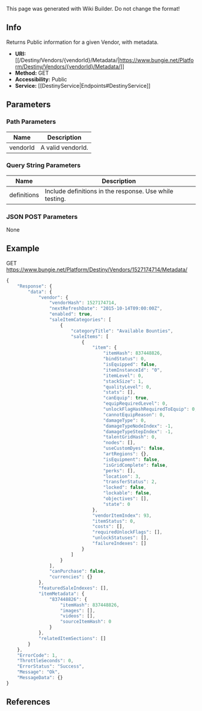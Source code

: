 <span class="wiki-builder">This page was generated with Wiki Builder. Do not change the format!</span>

## Info
Returns Public information for a given Vendor, with metadata.
* **URI:** [[/Destiny/Vendors/{vendorId}/Metadata/|https://www.bungie.net/Platform/Destiny/Vendors/{vendorId}/Metadata/]]
* **Method:** GET
* **Accessibility:** Public
* **Service:** [[DestinyService|Endpoints#DestinyService]]

## Parameters
### Path Parameters
Name | Description
---- | -----------
vendorId | A valid vendorId.

### Query String Parameters
Name | Description
---- | -----------
definitions | Include definitions in the response. Use while testing.

### JSON POST Parameters
None

## Example
GET https://www.bungie.net/Platform/Destiny/Vendors/1527174714/Metadata/
```javascript
{
    "Response": {
        "data": {
            "vendor": {
                "vendorHash": 1527174714,
                "nextRefreshDate": "2015-10-14T09:00:00Z",
                "enabled": true,
                "saleItemCategories": [
                    {
                        "categoryTitle": "Available Bounties",
                        "saleItems": [
                            {
                                "item": {
                                    "itemHash": 837448826,
                                    "bindStatus": 0,
                                    "isEquipped": false,
                                    "itemInstanceId": "0",
                                    "itemLevel": 0,
                                    "stackSize": 1,
                                    "qualityLevel": 0,
                                    "stats": [],
                                    "canEquip": true,
                                    "equipRequiredLevel": 0,
                                    "unlockFlagHashRequiredToEquip": 0,
                                    "cannotEquipReason": 0,
                                    "damageType": 0,
                                    "damageTypeNodeIndex": -1,
                                    "damageTypeStepIndex": -1,
                                    "talentGridHash": 0,
                                    "nodes": [],
                                    "useCustomDyes": false,
                                    "artRegions": {},
                                    "isEquipment": false,
                                    "isGridComplete": false,
                                    "perks": [],
                                    "location": 3,
                                    "transferStatus": 2,
                                    "locked": false,
                                    "lockable": false,
                                    "objectives": [],
                                    "state": 0
                                },
                                "vendorItemIndex": 93,
                                "itemStatus": 0,
                                "costs": [],
                                "requiredUnlockFlags": [],
                                "unlockStatuses": [],
                                "failureIndexes": []
                            }
                        ]
                    }
                ],
                "canPurchase": false,
                "currencies": {}
            },
            "featuredSaleIndexes": [],
            "itemMetadata": {
                "837448826": {
                    "itemHash": 837448826,
                    "images": [],
                    "videos": [],
                    "sourceItemHash": 0
                }
            },
            "relatedItemSections": []
        }
    },
    "ErrorCode": 1,
    "ThrottleSeconds": 0,
    "ErrorStatus": "Success",
    "Message": "Ok",
    "MessageData": {}
}
```

## References
